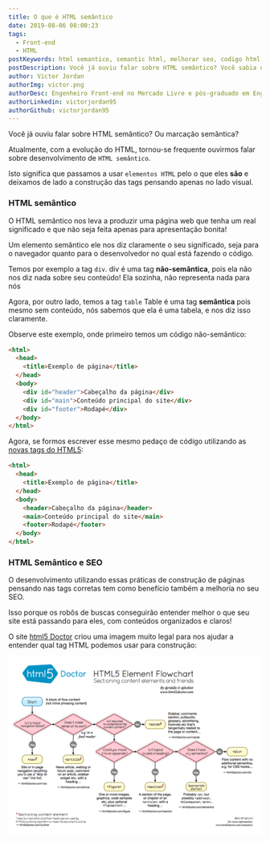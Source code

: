 ```yaml
---
title: O que é HTML semântico
date: 2019-08-06 08:00:23
tags:
  - Front-end
  - HTML
postKeywords: html semantico, semantic html, melhorar seo, codigo html melhor, como escrever melhor o html, melhor, html, seo
postDescription: Você já ouviu falar sobre HTML semântico? Você sabia que com ele, você pode melhorar o seu código e consequentemente, também melhorar o SEO da sua página?
author: Victor Jordan
authorImg: victor.png
authorDesc: Engenheiro Front-end no Mercado Livre e pós-graduado em Engenharia de Software pela PUC-MG e formado em Banco de Dados pela Fatec, apaixonado por usabilidade, performance e UX!
authorLinkedin: victorjordan95
authorGithub: victorjordan95
---
```


Você já ouviu falar sobre HTML semântico?
Ou marcação semântica?

Atualmente, com a evolução do HTML, tornou-se frequente ouvirmos falar
sobre desenvolvimento de `HTML semântico`.

Isto significa que passamos a usar `elementos HTML` pelo o que eles **são**
e deixamos de lado a construção das tags pensando apenas no lado visual.

<!-- more -->

### HTML semântico

O HTML semântico nos leva a produzir uma página web
que tenha um real significado e que não seja feita
apenas para apresentação bonita!

Um elemento semântico ele nos diz claramente o seu significado,
seja para o navegador quanto para o desenvolvedor no qual está
fazendo o código.

Temos por exemplo a tag `div`.
div é uma tag **não-semântica**, pois ela não nos diz nada
sobre seu conteúdo! Ela sozinha, não representa nada para nós

Agora, por outro lado, temos a tag `table`
Table é uma tag **semântica** pois mesmo sem conteúdo,
nós sabemos que ela é uma tabela, e nos diz isso claramente.

Observe este exemplo, onde primeiro temos um código não-semântico:

```html
<html>
  <head>
    <title>Exemplo de página</title>
  </head>
  <body>
    <div id="header">Cabeçalho da página</div>
    <div id="main">Conteúdo principal do site</div>
    <div id="footer">Rodapé</div>
  </body>
</html>
```

Agora, se formos escrever esse mesmo pedaço de código
utilizando as [novas tags do HTML5](https://www.w3schools.com/html/html5_semantic_elements.asp):

```html
<html>
  <head>
    <title>Exemplo de página</title>
  </head>
  <body>
    <header>Cabeçalho da página</header>
    <main>Conteúdo principal do site</main>
    <footer>Rodapé</footer>
  </body>
</html>
```

### HTML Semântico e SEO

O desenvolvimento utilizando essas práticas de
construção de páginas pensando nas tags corretas
tem como benefício também a melhoria no seu SEO.

Isso porque os robôs de buscas conseguirão entender
melhor o que seu site está passando para eles,
com conteúdos organizados e claros!

O site [html5 Doctor](http://html5doctor.com/downloads/h5d-sectioning-flowchart.png) criou uma imagem muito legal para nos ajudar
a entender qual tag HTML podemos usar para construção:

![html5 Doctor - Gráfico de Fluxo sobre qual tag utilizar](/posts/qual-tag-usar-html.png)
